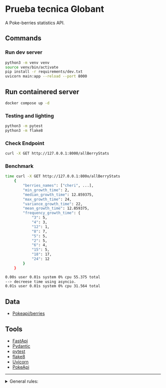 # Prueba tecnica Globant

A Poke-berries statistics API.

## Commands

### Run dev server
```bash
python3 -m venv venv
source venv/bin/activate
pip install -r requirements/dev.txt
uvicorn main:app --reload --port 8000
```

## Run containered server
```bash
docker compose up -d
```

### Testing and lighting
```bash
python3 -m pytest
python3 -m flake8
```

### Check Endpoint
```bash
curl -X GET http://127.0.0.1:8000/allBerryStats
```

### Benchmark

```bash
time curl -X GET http://127.0.0.1:800o/allBerryStats
    {
        "berries_names": ["cheri", ...],
        "min_growth_time": 2,
        "median_growth_time": 12.859375,
        "max_growth_time": 24,
        "variance_growth_time": 22,
        "mean_growth_time": 12.859375,
        "frequency_growth_time": {
            "3": 5,
            "4": 3,
            "12": 1,
            "8": 7,
            "5": 5,
            "2": 5,
            "6": 4,
            "15": 5,
            "18": 17,
            "24": 12
        }
    }

0.00s user 0.01s system 0% cpu 55.375 total
--> decreese time using asyncio.
0.01s user 0.01s system 0% cpu 31.564 total
```

## Data

-   [Pokeapi/berries](https://pokeapi.co/docs/v2#berries)

## Tools

-   [FastApi](https://github.com/tiangolo/fastapi)
-   [Pydantic](https://github.com/pydantic/pydantic)
-   [pytest](https://github.com/pytest-dev/pytest)
-   [flake8](https://github.com/pycqa/flake8/)
-   [Uvicorn](https://github.com/encode/uvicorn)
-   [PokeApi](https://pokeapi.co/docs/v2#berries-section)

---
<details>

<summary>General rules:</summary>

-   Commit your changes to a public repository in GitHub.
-   Add a README.md with instructions to run the code.

Support the following endpoints

GET /allBerryStats

This endpoint should consume an external API to get the proper info, The documentation page for the data source is at [https://pokeapi.co/docs/v2#berries](https://pokeapi.co/docs/v2#berries)

Response:

{
    "berries_names": [...],
    "min_growth_time": "" // time, int
    "median_growth_time": "", // time, float
    "max_growth_time": "" // time, int
    "variance_growth_time": "" // time, float
    "mean_growth_time": "", // time, float
    "frequency_growth_time": "", // time, {growth_time: frequency, ...}
}

-   The data must be human-readable.
-   Use environment variables for configuration.
-   The response must include the content-type header (application/json)
-   Code must be tested with pytest.

For extra points (all of this is optional):

-   Upload and deploy the solution to a free cloud service for example python anywhere or equivalent.
-   Use a containering system like docker
-   Use a cache to speed up the queries.
-   Use a Python library (example: Matplotlib) to create a Histogram graph and display the image in a plain html in a new endpoint.

Please approach this task as an opportunity to showcase your proficiency and attention to detail. While there is no immediate urgency, I kindly ask that you provide us with an estimated time of completion at your earliest convenience. This will help us plan our review process accordingly.

Take the necessary time to ensure quality and accuracy in your work. We value thoroughness over speed and look forward to seeing your solution.

Thank you for your participation in this assessment stage. Should you have any questions or require further clarification on the task, please do not hesitate to reach out.

</details>
